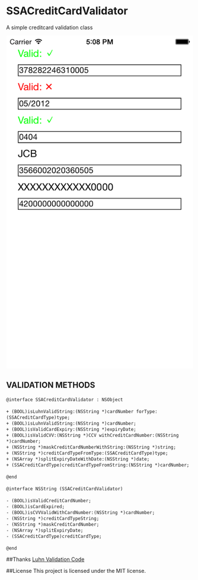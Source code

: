 SSACreditCardValidator
======================

A simple creditcard validation class


![My image](https://github.com/SSA111/SSACreditCardValidator/blob/master/SSACreditCardValidator/Image.png?raw=true)


## VALIDATION METHODS

```
@interface SSACreditCardValidator : NSObject

+ (BOOL)isLuhnValidString:(NSString *)cardNumber forType:(SSACreditCardType)type;
+ (BOOL)isLuhnValidString:(NSString *)cardNumber;
+ (BOOL)isValidCardExpiry:(NSString *)expiryDate;
+ (BOOL)isValidCVV:(NSString *)CCV withCreditCardNumber:(NSString *)cardNumber;
+ (NSString *)maskCreditCardNumberWithString:(NSString *)string; 
+ (NSString *)creditCardTypeFromType:(SSACreditCardType)type;
+ (NSArray *)splitExpiryDateWithDate:(NSString *)date;
+ (SSACreditCardType)creditCardTypeFromString:(NSString *)cardNumber;

@end

@interface NSString (SSACreditCardValidator)

- (BOOL)isValidCreditCardNumber;
- (BOOL)isCardExpired;
- (BOOL)isCVVValidWithCardNumber:(NSString *)cardNumber;
- (NSString *)creditCardTypeString;
- (NSString *)maskCreditCardNumber;
- (NSArray *)splitExpiryDate;
- (SSACreditCardType)creditCardType;

@end

```

##Thanks
[Luhn Validation Code](https://github.com/MaxKramer/ObjectiveLuhn)

##License
This project is licensed under the MIT license.
